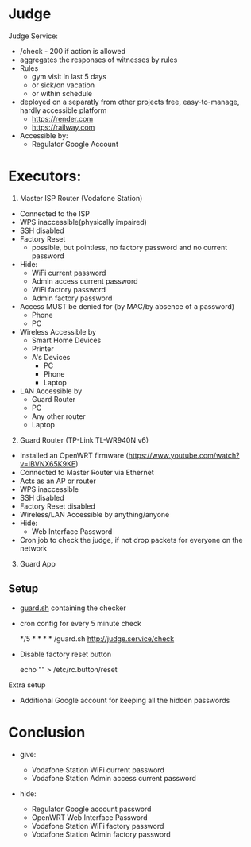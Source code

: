 # Judge
Judge Service: 
* /check - 200 if action is allowed
* aggregates the responses of witnesses by rules
* Rules
  * gym visit in last 5 days
  * or sick/on vacation
  * or within schedule
* deployed on a separatly from other projects free, easy-to-manage, hardly accessible platform
  * https://render.com
  * https://railway.com
* Accessible by:
  * Regulator Google Account

# Executors:
1. Master ISP Router (Vodafone Station)
* Connected to the ISP
* WPS inaccessible(physically impaired)
* SSH disabled
* Factory Reset
  * possible, but pointless, no factory password and no current password
* Hide: 
  * WiFi current password
  * Admin access current password
  * WiFi factory password
  * Admin factory password
* Access MUST be denied for (by MAC/by absence of a password)
  * Phone
  * PC
* Wireless Accessible by
  * Smart Home Devices
  * Printer
  * A's Devices
    * PC
    * Phone
    * Laptop
* LAN Accessible by
  * Guard Router
  * PC
  * Any other router
  * Laptop


2. Guard Router (TP-Link TL-WR940N v6)
* Installed an OpenWRT firmware (https://www.youtube.com/watch?v=IBVNX65K9KE)
* Connected to Master Router via Ethernet
* Acts as an AP or router
* WPS inaccessible
* SSH disabled
* Factory Reset disabled
* Wireless/LAN Accessible by anything/anyone
* Hide: 
  * Web Interface Password
* Cron job to check the judge, if not drop packets for everyone on the network

3. Guard App

## Setup
* [guard.sh](./guard.sh) containing the checker


* cron config for every 5 minute check


    */5 * * * * /guard.sh http://judge.service/check

* Disable factory reset button


    echo "" > /etc/rc.button/reset 

Extra setup
* Additional Google account for keeping all the hidden passwords

# Conclusion
* give: 
  * Vodafone Station WiFi current password
  * Vodafone Station Admin access current password

* hide:
  * Regulator Google account password
  * OpenWRT Web Interface Password
  * Vodafone Station WiFi factory password
  * Vodafone Station Admin factory password